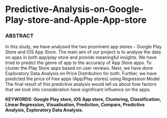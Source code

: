 # Predictive-Analysis-on-Google-Play-store-and-Apple-App-store
### ABSTRACT
In this study, we have analysed the two prominent app stores - Google Play Store and iOS App Store. The main aim of our project is to analyse the data on apps in both app/play store and provide meaningful insights. We have tried to predict the genre of app to the accuracy of App Store apps. To cluster the Play Store apps based on user reviews. Next, we have done Exploratory Data Analysis on Price Distribution for both. Further, we have predicted the price of free apps (App/Play stores) using Regression Model. The final result of this predictive analysis would tell us about how factors that we took into consideration have significant influence on the apps.

**KEYWORDS:  Google Play store, iOS App store, Clustering, Classification, Linear Regression, Visualisation, Prediction, Compare, Predictive Analysis, Exploratory Data Analysis.**
